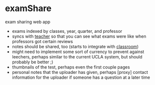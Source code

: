 examShare
=========

exam sharing web app

- exams indexed by classes, year, quarter, and professor
- syncs with [teacher](https://github.com/lowellbander/teacher) so that you can see what exams were like when professors got certain reviews
- notes should be shared, too (starts to integrate with [classroom](https://github.com/lowellbander/classroom))
- might need to implement some sort of currency to prevent against leechers, perhaps similar to the current UCLA system, but should probably be better ;)
- thumbnails of the test, perhaps even the first couple pages
- personal notes that the uploader has given, perhaps [proxy] contact information for the uploader if someone has a question at a later time

